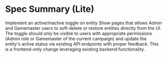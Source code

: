 # Spec Summary (Lite)

Implement an active/inactive toggle on entity Show pages that allows Admin and Gamemaster users to soft-delete or restore entities directly from the UI. The toggle should only be visible to users with appropriate permissions (Admin role or Gamemaster of the current campaign) and update the entity's active status via existing API endpoints with proper feedback. This is a frontend-only change leveraging existing backend functionality.